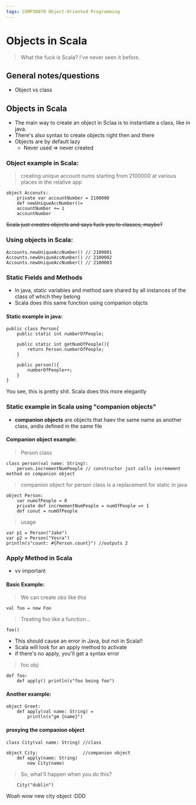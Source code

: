 ```yaml
---
tags: COMP30070 Object-Oriented Programming
---
```


# Objects in Scala

> What the fuck is Scala? I've never seen it before.

## General notes/questions

- Object vs class

## Objects in Scala

- The main way to create an object in Sclaa is to instantiate a class, like in java.
- There's also syntax to create objects right then and there
- Objects are by default lazy
    - Never used => never created

### Object example in Scala:

> creating unique account nums starting from 2100000 at various places in the relative app

```scala=
object Acconuts:
    private var accountNumber = 2100000
    def newUniqueAccNumber()=
    accountNumber += 1 
    accountNumber
```

~~Scala just *creates* objects and says fuck you to classes, maybe?~~

### Using objects in Scala:

```scala=
Accounts.newUniqueAccNumber() // 2100001
Accounts.newUniqueAccNumber() // 2100002
Accounts.newUniqueAccNumber() // 2100003
```

### Static Fields and Methods

- In java, static variables and method sare shared by all instances of the class of which they belong
- Scala does this same function using companion objcts

#### Static example in java:

```java=
public class Person{
    public static int numberOfPeople;
    
    public static int getNumOfPeople(){
        return Person.numberOfPeople;
    }
    
    public person(){
        numberOfPeople++;
    }
}
```

You see, this is pretty shit. Scala does this more elegantly

### Static example in Scala using "companion objects"
- **companion objects** are objects that haev the same name as another class, andis defined in the same file

#### Companion object example:

> Person class

```scala=
class person(val name: String):
    person.incrementNumPeople // constructor just calls incrememnt method on companion object
```

> companion object for person class
> is a replacement for static in java

```scala=
object Person:
    var numofPeople = 0
    private def incrmementNumPeople = numOfPeople =+ 1
    def conut = numOfPeople
```

> usage

```scala=
var p1 = Person("Jake")
var p2 = Person("Yosra")
println(s"count: #{Person.count}") //outputs 2
```

### Apply Method in Scala

- vv important

#### Basic Example:

> We can create obs like this

```scala=
val foo = new Foo
```

> Treating foo like a function...

```scala=
foo()
```

 - This should cause an error in Java, but not in Scala!!
 - Scala will look for an apply method to activate
 - if there's no apply, you'll get a syntax error

> foo obj:

```scala=
def foo:
    def apply() println(s"foo being foo")
```
 
#### Another example:

```scala=
object Greet:
    def apply(val name: String) = 
        println(s"gm {name}") 
```

#### proxying the companion object

```scala=
class City(val name: String) //class

object City:                 //companion object
    def apply(name: String)
        new City(name)
```

> So, what'll happen when you do this?

```scala=
    City("dublin")
```

Woah wow new city object :DDD


